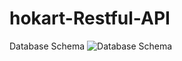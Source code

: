 # hokart-Restful-API

Database Schema
![Database Schema](https://dbdesigner.page.link/Pgqu1QNeXNRhhQvF6)
